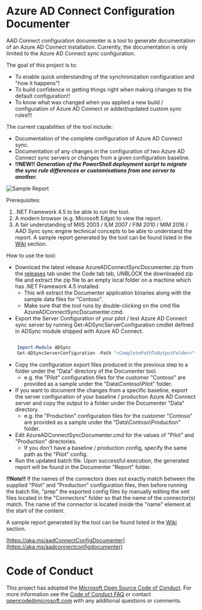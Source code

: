 
# Azure AD Connect Configuration Documenter

AAD Connect configuration documenter is a tool to generate documentation of an Azure AD Connect installation. Currently, the documentation is only limited to the Azure AD Connect sync configuration.

The goal of this project is to:

* To enable quick understanding of the synchronization configuration and "how it happens"!
* To build confidence in getting things right when making changes to the default configuration!!
* To know what was changed when you applied a new build / configuration of Azure AD Connect or added/updated custom sync rules!!!
 
The current capabilities of the tool include:

* Documentation of the complete configuration of Azure AD Connect sync.
* Documentation of any changes in the configuration of two Azure AD Connect sync servers or changes from a given configuration baseline.
* **!!NEW!!** _**Generation of the PowerShell deployment script to migrate the sync rule differences or customisations from one server to another.**_

![Sample Report](https://github.com/Microsoft/AADConnectConfigDocumenter/wiki/Sample-Report-ToC-Contoso-Header.jpg)

Prerequisites:

1. .NET Framework 4.5 to be able to run the tool.
2. A modern browser (e.g. Microsoft Edge) to view the report.
3. A fair understanding of MIIS 2003 / ILM 2007 / FIM 2010 / MIM 2016 / AAD Sync sync engine technical concepts to be able to understand the report. A sample report generated by the tool can be found listed in the [Wiki](https://github.com/Microsoft/AADConnectConfigDocumenter/wiki/Sample-Report) section.

How to use the tool:

* Download the latest release AzureADConnectSyncDocumenter.zip from the [releases](https://github.com/Microsoft/AADConnectConfigDocumenter/releases) tab under the Code tab tab, UNBLOCK the downloaded zip file and extract the zip file to an empty local folder on a machine which has .NET Framework 4.5 installed.
	* This will extract the Documenter application binaries along with the sample data files for "Contoso".
	* Make sure that the tool runs by double-clicking on the cmd file AzureADConnectSyncDocumenter.cmd.
* Export the Server Configuration of your pilot / test Azure AD Connect sync server by running Get-ADSyncServerConfiguration cmdlet defined in ADSync module shipped with Azure AD Connect.

```PowerShell

	Import-Module ADSync 
	Get-ADSyncServerConfiguration -Path "<CompletePathToOutputFolder>"

```

* Copy the configuration export files produced in the previous step to a folder under the "Data" directory of the Documenter tool.
	* e.g. the "Pilot" configuration files for the customer "Contoso" are provided as a sample under the "Data\Contoso\Pilot" folder.
* If you want to document the changes from a specific baseline, export the server configuration of your baseline / production Azure AD Connect server and copy the output to a folder under the Documenter "Data" directory.
	* e.g. the "Production" configuration files for the customer "Contoso" are provided as a sample under the "Data\Contoso\Production" folder.
* Edit AzureADConnectSyncDocumenter.cmd for the values of "Pilot" and "Production" directories.
	* If you don't have a baseline / production config, specify the same path as the "Pilot" config.
* Run the updated batch file. Upon successful execution, the generated report will be found in the Documenter "Report" folder. 

**!!Note!!** If the names of the connectors does not exactly match between the supplied "Pilot"  and "Production" configuration files, then before running the batch file, "prep" the exported config files by manually editing the xml files located in the "Connectors" folder so that the name of the connector(s) match. The name of the connector is located inside the "name" element at the start of the content.

A sample report generated by the tool can be found listed in the [Wiki](https://github.com/Microsoft/AADConnectConfigDocumenter/wiki/Sample-Report) section.

[https://aka.ms/aadConnectConfigDocumenter](https://aka.ms/aadconnectconfigdocumenter)

# Code of Conduct

This project has adopted the [Microsoft Open Source Code of Conduct](https://opensource.microsoft.com/codeofconduct/). For more information see the [Code of Conduct FAQ](https://opensource.microsoft.com/codeofconduct/faq/) or contact [opencode@microsoft.com](mailto:opencode@microsoft.com) with any additional questions or comments.
